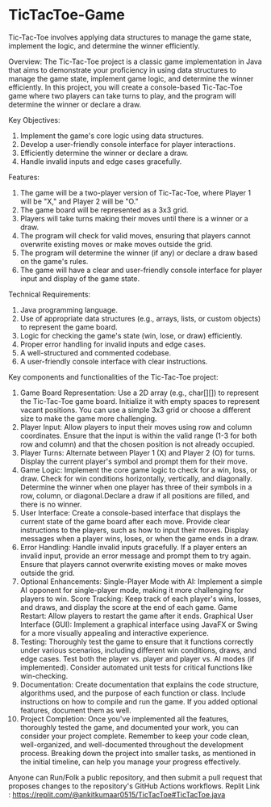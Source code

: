 # TicTacToe-Game
Tic-Tac-Toe involves applying data structures to manage the game state, implement the logic, and determine the winner efficiently.

Overview:
The Tic-Tac-Toe project is a classic game implementation in Java that aims to demonstrate your proficiency in using data structures to manage the game state, implement game logic, and determine the winner efficiently. In this project, you will create a console-based Tic-Tac-Toe game where two players can take turns to play, and the program will determine the winner or declare a draw.

Key Objectives:
1. Implement the game's core logic using data structures.
2. Develop a user-friendly console interface for player interactions.
3. Efficiently determine the winner or declare a draw.
4. Handle invalid inputs and edge cases gracefully.

Features:
1. The game will be a two-player version of Tic-Tac-Toe, where Player 1 will be "X," and Player 2 will be "O."
2. The game board will be represented as a 3x3 grid.
3. Players will take turns making their moves until there is a winner or a draw.
4. The program will check for valid moves, ensuring that players cannot overwrite existing moves or make moves outside the grid.
5. The program will determine the winner (if any) or declare a draw based on the game's rules.
6. The game will have a clear and user-friendly console interface for player input and display of the game state.

Technical Requirements:
1. Java programming language.
2. Use of appropriate data structures (e.g., arrays, lists, or custom objects) to represent the game board.
3. Logic for checking the game's state (win, lose, or draw) efficiently.
4. Proper error handling for invalid inputs and edge cases.
5. A well-structured and commented codebase.
6. A user-friendly console interface with clear instructions.

Key components and functionalities of the Tic-Tac-Toe project:
1. Game Board Representation: Use a 2D array (e.g., char[][]) to represent the Tic-Tac-Toe game board. Initialize it with empty spaces to represent vacant positions. You can use a simple 3x3 grid or choose a different size to make the game more challenging.
2. Player Input: Allow players to input their moves using row and column coordinates. Ensure that the input is within the valid range (1-3 for both row and column) and that the chosen position is not already occupied.
3. Player Turns: Alternate between Player 1 (X) and Player 2 (O) for turns. Display the current player's symbol and prompt them for their move.
4. Game Logic: Implement the core game logic to check for a win, loss, or draw. Check for win conditions horizontally, vertically, and diagonally. Determine the winner when one player has three of their symbols in a row, column, or diagonal.Declare a draw if all positions are filled, and there is no winner.
5. User Interface: Create a console-based interface that displays the current state of the game board after each move. Provide clear instructions to the players, such as how to input their moves. Display messages when a player wins, loses, or when the game ends in a draw.
6. Error Handling: Handle invalid inputs gracefully. If a player enters an invalid input, provide an error message and prompt them to try again. Ensure that players cannot overwrite existing moves or make moves outside the grid.
7. Optional Enhancements: Single-Player Mode with AI: Implement a simple AI opponent for single-player mode, making it more challenging for players to win. Score Tracking: Keep track of each player's wins, losses, and draws, and display the score at the end of each game. Game Restart: Allow players to restart the game after it ends. Graphical User Interface (GUI): Implement a graphical interface using JavaFX or Swing for a more visually appealing and interactive experience.
8. Testing: Thoroughly test the game to ensure that it functions correctly under various scenarios, including different win conditions, draws, and edge cases. Test both the player vs. player and player vs. AI modes (if implemented). Consider automated unit tests for critical functions like win-checking.
9. Documentation: Create documentation that explains the code structure, algorithms used, and the purpose of each function or class. Include instructions on how to compile and run the game. If you added optional features, document them as well.
10. Project Completion: Once you've implemented all the features, thoroughly tested the game, and documented your work, you can consider your project complete. Remember to keep your code clean, well-organized, and well-documented throughout the development process. Breaking down the project into smaller tasks, as mentioned in the initial timeline, can help you manage your progress effectively.

Anyone can Run/Folk a public repository, and then submit a pull request that proposes changes to the repository's GitHub Actions workflows.
Replit Link : https://replit.com/@ankitkumaar0515/TicTacToe#TicTacToe.java
